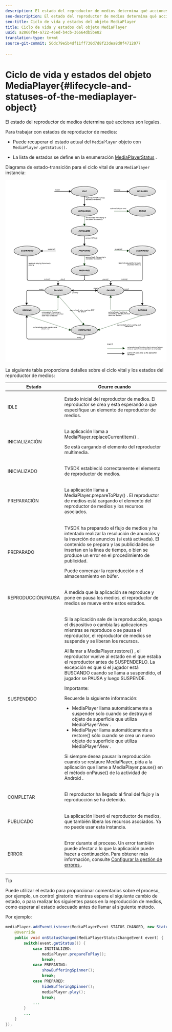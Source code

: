 ```yaml
---
description: El estado del reproductor de medios determina qué acciones son legales.
seo-description: El estado del reproductor de medios determina qué acciones son legales.
seo-title: Ciclo de vida y estados del objeto MediaPlayer
title: Ciclo de vida y estados del objeto MediaPlayer
uuid: a2866f84-a722-46ed-b4cb-36664db5be82
translation-type: tm+mt
source-git-commit: 56dc79e5b4df11ff730d7d8f23dea8d0f4712077

---
```



# Ciclo de vida y estados del objeto MediaPlayer{#lifecycle-and-statuses-of-the-mediaplayer-object}

El estado del reproductor de medios determina qué acciones son legales.

Para trabajar con estados de reproductor de medios:

* Puede recuperar el estado actual del `MediaPlayer` objeto con `MediaPlayer.getStatus()`.

* La lista de estados se define en la enumeración [MediaPlayerStatus](https://help.adobe.com/en_US/primetime/api/psdk/javadoc_2.5/com/adobe/mediacore/MediaPlayerStatus.html) .

Diagrama de estado-transición para el ciclo vital de una `MediaPlayer` instancia:

<!--<a id="fig_A6425F24C7734DC681D992859D2A6743"></a>-->

![](assets/media_player_statuses.png)

La siguiente tabla proporciona detalles sobre el ciclo vital y los estados del reproductor de medios:

<table id="table_82757A0043EB4AACA474E6B30326A6B7"> 
 <thead> 
  <tr> 
   <th colname="col1" class="entry"> Estado </th> 
   <th colname="col2" class="entry"> Ocurre cuando </th> 
  </tr> 
 </thead>
 <tbody> 
  <tr> 
   <td colname="col1"> IDLE </td> 
   <td colname="col2"> <p>Estado inicial del reproductor de medios. El reproductor se crea y está esperando a que especifique un elemento de reproductor de medios. </p> </td> 
  </tr> 
  <tr> 
   <td colname="col1"> INICIALIZACIÓN </td> 
   <td colname="col2"> <p>La aplicación llama a <span class="codeph"> MediaPlayer.replaceCurrentItem() </span>. </p> <p>Se está cargando el elemento del reproductor multimedia. </p> </td> 
  </tr> 
  <tr> 
   <td colname="col1"> INICIALIZADO </td> 
   <td colname="col2"> <p>TVSDK estableció correctamente el elemento de reproductor de medios. </p> </td> 
  </tr> 
  <tr> 
   <td colname="col1"> PREPARACIÓN </td> 
   <td colname="col2"> <p>La aplicación llama a <span class="codeph"> MediaPlayer.prepareToPlay() </span>. El reproductor de medios está cargando el elemento del reproductor de medios y los recursos asociados. </p> </td> 
  </tr> 
  <tr> 
   <td colname="col1"> PREPARADO </td> 
   <td colname="col2"> <p>TVSDK ha preparado el flujo de medios y ha intentado realizar la resolución de anuncios y la inserción de anuncios (si está activada). El contenido se prepara y las publicidades se insertan en la línea de tiempo, o bien se produce un error en el procedimiento de publicidad. </p> <p>Puede comenzar la reproducción o el almacenamiento en búfer. </p> </td> 
  </tr> 
  <tr> 
   <td colname="col1"> REPRODUCCIÓN/PAUSA </td> 
   <td colname="col2"> <p>A medida que la aplicación se reproduce y pone en pausa los medios, el reproductor de medios se mueve entre estos estados. </p> </td> 
  </tr> 
  <tr> 
   <td colname="col1"> SUSPENDIDO </td> 
   <td colname="col2"> <p>Si la aplicación sale de la reproducción, apaga el dispositivo o cambia las aplicaciones mientras se reproduce o se pausa el reproductor, el reproductor de medios se suspende y se liberan los recursos. </p> <p>Al llamar a <span class="codeph"> MediaPlayer.restore() </span> , el reproductor vuelve al estado en el que estaba el reproductor antes de SUSPENDERLO. La excepción es que si el jugador está BUSCANDO cuando se llama a suspendido, el jugador se PAUSA y luego SUSPENDE. </p> <p>Importante:  <p>Recuerde la siguiente información: 
      <ul id="ul_1B21668994D1474AAA0BE839E0D69B00"> 
       <li id="li_08459A3AB03C45588D73FA162C27A56C">MediaPlayer <span class="codeph"> llama automáticamente a </span> suspender <span class="codeph"> solo cuando se destruya el objeto de superficie que utiliza </span> MediaPlayerView <span class="codeph"> </span> . </li> 
       <li id="li_B9926AA2E7B9441490F37D24AE2678A1">MediaPlayer <span class="codeph"> llama automáticamente a </span> restore() <span class="codeph"> sólo cuando se crea un nuevo objeto de superficie que utiliza </span> MediaPlayerView <span class="codeph"> </span> . </li> 
      </ul> </p> </p> <p>Si siempre desea pausar la reproducción cuando se restaure MediaPlayer, pida a la aplicación que llame a <span class="codeph"> MediaPlayer.pause() </span> en el método <span class="codeph"> onPause() de la actividad de Android </span> . </p> </td> 
  </tr> 
  <tr> 
   <td colname="col1"> COMPLETAR </td> 
   <td colname="col2"> <p>El reproductor ha llegado al final del flujo y la reproducción se ha detenido. </p> </td> 
  </tr> 
  <tr> 
   <td colname="col1"> PUBLICADO </td> 
   <td colname="col2"> <p>La aplicación liberó el reproductor de medios, que también libera los recursos asociados. Ya no puede usar esta instancia. </p> </td> 
  </tr> 
  <tr> 
   <td colname="col1"> ERROR </td> 
   <td colname="col2"> <p>Error durante el proceso. Un error también puede afectar a lo que la aplicación puede hacer a continuación. Para obtener más información, consulte <a href="../../../tvsdk-3x-android-prog/android-3x-content-playback-options-android2/android-3x-error-handling-set-up.md" format="dita" scope="local"> Configurar la gestión de errores </a>. </p> </td> 
  </tr> 
 </tbody> 
</table>

>[!TIP]
>
>Puede utilizar el estado para proporcionar comentarios sobre el proceso, por ejemplo, un control giratorio mientras espera el siguiente cambio de estado, o para realizar los siguientes pasos en la reproducción de medios, como esperar al estado adecuado antes de llamar al siguiente método.

Por ejemplo:

```java
mediaPlayer.addEventListener(MediaPlayerEvent STATUS_CHANGED, new StatusChangeEventListener() { 
    @Override  
    public void onStatusChanged(MediaPlayerStatusChangeEvent event) { 
        switch(event.getStatus()) { 
            case INITIALIZED: 
                mediaPlayer.prepareToPlay(); 
                break; 
            case PREPARING: 
                showBufferingSpinner(); 
                break; 
            case PREPARED: 
                hideBufferingSpinner(); 
                mediaPlayer.play(); 
                break; 
            ...                
        } 
        ... 
    } 
}); 
```
